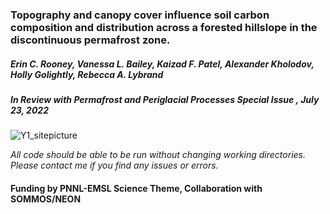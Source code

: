 

### Topography and canopy cover influence soil carbon composition and distribution across a forested hillslope in the discontinuous permafrost zone. 

##### Erin C. Rooney, Vanessa L. Bailey, Kaizad F. Patel, Alexander Kholodov, Holly Golightly, Rebecca A. Lybrand

##### *In Review with Permafrost and Periglacial Processes Special Issue , July 23, 2022*

![Y1_sitepicture](https://user-images.githubusercontent.com/61806923/180624572-ec0a8327-a769-4e67-8c19-7c2749fc18ce.png)

*All code should be able to be run without changing working directories. Please contact me if you find any issues or errors.*

#### Funding by PNNL-EMSL Science Theme, Collaboration with SOMMOS/NEON

